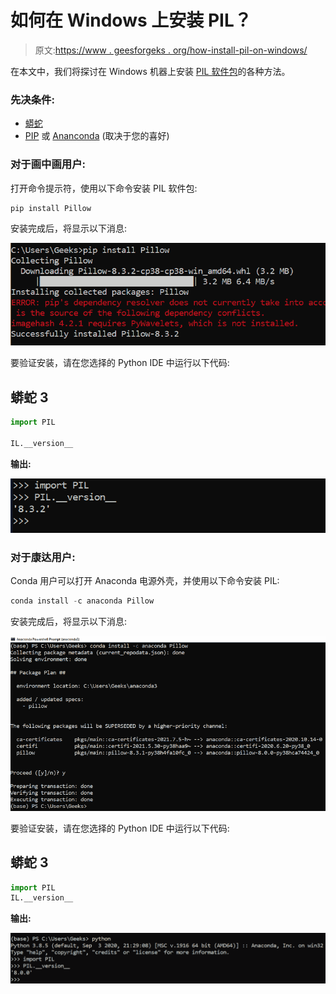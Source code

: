 # 如何在 Windows 上安装 PIL？

> 原文:[https://www . geesforgeks . org/how-install-pil-on-windows/](https://www.geeksforgeeks.org/how-to-install-pil-on-windows/)

在本文中，我们将探讨在 Windows 机器上安装 [PIL 软件包](https://www.geeksforgeeks.org/python-pillow-a-fork-of-pil/)的各种方法。

### 先决条件:

*   [蟒蛇](https://www.geeksforgeeks.org/how-to-download-and-install-python-latest-version-on-windows/)
*   [PIP](https://www.geeksforgeeks.org/how-to-install-pip-on-windows/) 或 [Ananconda](https://www.geeksforgeeks.org/how-to-install-conda-in-windows/) (取决于您的喜好)

### 对于画中画用户:

打开命令提示符，使用以下命令安装 PIL 软件包:

```py
pip install Pillow
```

安装完成后，将显示以下消息:

![installing PIL package using PIP](img/f67e32efd386dd7ee3c2a1d36857c80f.png)

要验证安装，请在您选择的 Python IDE 中运行以下代码:

## 蟒蛇 3

```py
import PIL

IL.__version__
```

**输出:**

![verifying the installation of PIL](img/657920c5bde2adf5c756da3ff6e288e1.png)

### 对于康达用户:

Conda 用户可以打开 Anaconda 电源外壳，并使用以下命令安装 PIL:

```py
conda install -c anaconda Pillow
```

安装完成后，将显示以下消息:

![installing PIL package using conda](img/38d0e2590e2cb5775ade014191ab30ad.png)

要验证安装，请在您选择的 Python IDE 中运行以下代码:

## 蟒蛇 3

```py
import PIL
IL.__version__
```

**输出:**

![verifying the installation of PIL](img/d27bed8cdd22657b143d2e0264c3c4dc.png)